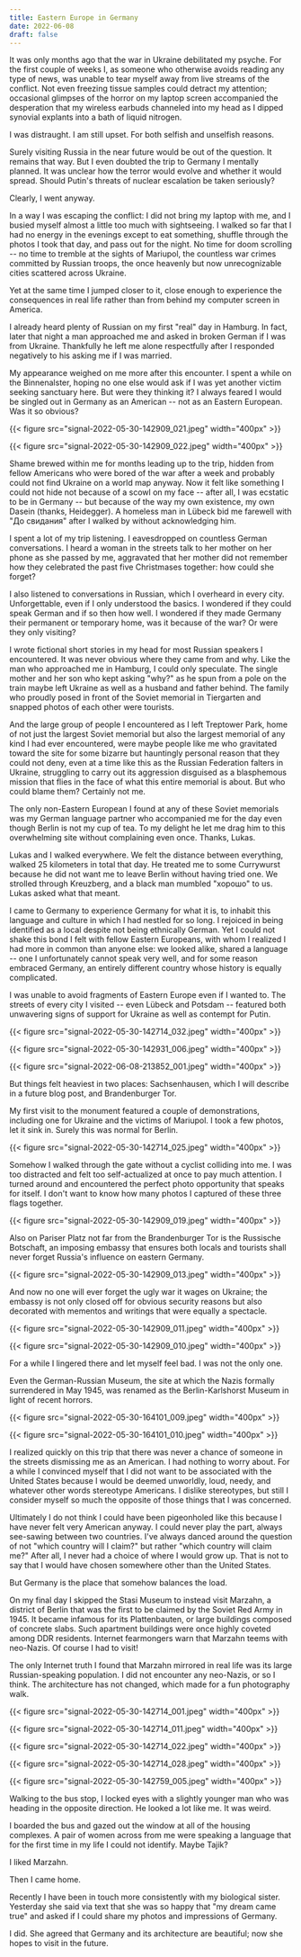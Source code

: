 ```yaml
---
title: Eastern Europe in Germany
date: 2022-06-08
draft: false
---
```

It was only months ago that the war in Ukraine debilitated my psyche. For the first couple of weeks I, as someone who otherwise avoids reading any type of news, was unable to tear myself away from live streams of the conflict. Not even freezing tissue samples could detract my attention; occasional glimpses of the horror on my laptop screen accompanied the desperation that my wireless earbuds channeled into my head as I dipped synovial explants into a bath of liquid nitrogen.

I was distraught. I am still upset. For both selfish and unselfish reasons.

Surely visiting Russia in the near future would be out of the question. It remains that way. But I even doubted the trip to Germany I mentally planned. It was unclear how the terror would evolve and whether it would spread. Should Putin's threats of nuclear escalation be taken seriously?

Clearly, I went anyway.

In a way I was escaping the conflict: I did not bring my laptop with me, and I busied myself almost a little too much with sightseeing. I walked so far that I had no energy in the evenings except to eat something, shuffle through the photos I took that day, and pass out for the night. No time for doom scrolling -- no time to tremble at the sights of Mariupol, the countless war crimes committed by Russian troops, the once heavenly but now unrecognizable cities scattered across Ukraine.

Yet at the same time I jumped closer to it, close enough to experience the consequences in real life rather than from behind my computer screen in America.

I already heard plenty of Russian on my first "real" day in Hamburg. In fact, later that night a man approached me and asked in broken German if I was from Ukraine. Thankfully he left me alone respectfully after I responded negatively to his asking me if I was married.

My appearance weighed on me more after this encounter. I spent a while on the Binnenalster, hoping no one else would ask if I was yet another victim seeking sanctuary here. But were they thinking it? I always feared I would be singled out in Germany as an American -- not as an Eastern European. Was it so obvious?

{{< figure src="signal-2022-05-30-142909_021.jpeg" width="400px" >}}

{{< figure src="signal-2022-05-30-142909_022.jpeg" width="400px" >}}

Shame brewed within me for months leading up to the trip, hidden from fellow Americans who were bored of the war after a week and probably could not find Ukraine on a world map anyway. Now it felt like something I could not hide not because of a scowl on my face -- after all, I was ecstatic to be in Germany -- but because of the way my own existence, my own Dasein (thanks, Heidegger). A homeless man in Lübeck bid me farewell with "До свидания" after I walked by without acknowledging him.

I spent a lot of my trip listening. I eavesdropped on countless German conversations. I heard a woman in the streets talk to her mother on her phone as she passed by me, aggravated that her mother did not remember how they celebrated the past five Christmases together: how could she forget? 

I also listened to conversations in Russian, which I overheard in every city. Unforgettable, even if I only understood the basics. I wondered if they could speak German and if so then how well. I wondered if they made Germany their permanent or temporary home, was it because of the war? Or were they only visiting? 

I wrote fictional short stories in my head for most Russian speakers I encountered. It was never obvious where they came from and why. Like the man who approached me in Hamburg, I could only speculate. The single mother and her son who kept asking "why?" as he spun from a pole on the train maybe left Ukraine as well as a husband and father behind. The family who proudly posed in front of the Soviet memorial in Tiergarten and snapped photos of each other were tourists.

And the large group of people I encountered as I left Treptower Park, home of not just the largest Soviet memorial but also the largest memorial of any kind I had ever encountered, were maybe people like me who gravitated toward the site for some bizarre but hauntingly personal reason that they could not deny, even at a time like this as the Russian Federation falters in Ukraine, struggling to carry out its aggression disguised as a blasphemous mission that flies in the face of what this entire memorial is about. But who could blame them? Certainly not me.

The only non-Eastern European I found at any of these Soviet memorials was my German language partner who accompanied me for the day even though Berlin is not my cup of tea. To my delight he let me drag him to this overwhelming site without complaining even once. Thanks, Lukas.

Lukas and I walked everywhere. We felt the distance between everything, walked 25 kilometers in total that day. He treated me to some Currywurst because he did not want me to leave Berlin without having tried one. We strolled through Kreuzberg, and a black man mumbled "хорошо" to us. Lukas asked what that meant.

I came to Germany to experience Germany for what it is, to inhabit this language and culture in which I had nestled for so long. I rejoiced in being identified as a local despite not being ethnically German. Yet I could not shake this bond I felt with fellow Eastern Europeans, with whom I realized I had more in common than anyone else: we looked alike, shared a language -- one I unfortunately cannot speak very well, and for some reason embraced Germany, an entirely different country whose history is equally complicated.

I was unable to avoid fragments of Eastern Europe even if I wanted to. The streets of every city I visited -- even Lübeck and Potsdam -- featured both unwavering signs of support for Ukraine as well as contempt for Putin.

{{< figure src="signal-2022-05-30-142714_032.jpeg" width="400px" >}}

{{< figure src="signal-2022-05-30-142931_006.jpeg" width="400px" >}}

{{< figure src="signal-2022-06-08-213852_001.jpeg" width="400px" >}}

But things felt heaviest in two places: Sachsenhausen, which I will describe in a future blog post, and Brandenburger Tor.

My first visit to the monument featured a couple of demonstrations, including one for Ukraine and the victims of Mariupol. I took a few photos, let it sink in. Surely this was normal for Berlin.

{{< figure src="signal-2022-05-30-142714_025.jpeg" width="400px" >}}

Somehow I walked through the gate without a cyclist colliding into me. I was too distracted and felt too self-actualized at once to pay much attention. I turned around and encountered the perfect photo opportunity that speaks for itself. I don't want to know how many photos I captured of these three flags together.

{{< figure src="signal-2022-05-30-142909_019.jpeg" width="400px" >}}

Also on Pariser Platz not far from the Brandenburger Tor is the Russische Botschaft, an imposing embassy that ensures both locals and tourists shall never forget Russia's influence on eastern Germany.

{{< figure src="signal-2022-05-30-142909_013.jpeg" width="400px" >}}

And now no one will ever forget the ugly war it wages on Ukraine; the embassy is not only closed off for obvious security reasons but also decorated with mementos and writings that were equally a spectacle.

{{< figure src="signal-2022-05-30-142909_011.jpeg" width="400px" >}}

{{< figure src="signal-2022-05-30-142909_010.jpeg" width="400px" >}}

For a while I lingered there and let myself feel bad. I was not the only one.

Even the German-Russian Museum, the site at which the Nazis formally surrendered in May 1945, was renamed as the Berlin-Karlshorst Museum in light of recent horrors.

{{< figure src="signal-2022-05-30-164101_009.jpeg" width="400px" >}}

{{< figure src="signal-2022-05-30-164101_010.jpeg" width="400px" >}}

I realized quickly on this trip that there was never a chance of someone in the streets dismissing me as an American. I had nothing to worry about. For a while I convinced myself that I did not want to be associated with the United States because I would be deemed unworldly, loud, needy, and whatever other words stereotype Americans. I dislike stereotypes, but still I consider myself so much the opposite of those things that I was concerned. 

Ultimately I do not think I could have been pigeonholed like this because I have never felt very American anyway. I could never play the part, always see-sawing between two countries. I've always danced around the question of not "which country will I claim?" but rather "which country will claim me?" After all, I never had a choice of where I would grow up. That is not to say that I would have chosen somewhere other than the United States.

But Germany is the place that somehow balances the load.

On my final day I skipped the Stasi Museum to instead visit Marzahn, a district of Berlin that was the first to be claimed by the Soviet Red Army in 1945. It became infamous for its Plattenbauten, or large buildings composed of concrete slabs. Such apartment buildings were once highly coveted among DDR residents. Internet fearmongers warn that Marzahn teems with neo-Nazis. Of course I had to visit!

The only Internet truth I found that Marzahn mirrored in real life was its large Russian-speaking population. I did not encounter any neo-Nazis, or so I think. The architecture has not changed, which made for a fun photography walk.

{{< figure src="signal-2022-05-30-142714_001.jpeg" width="400px" >}}

{{< figure src="signal-2022-05-30-142714_011.jpeg" width="400px" >}}

{{< figure src="signal-2022-05-30-142714_022.jpeg" width="400px" >}}

{{< figure src="signal-2022-05-30-142714_028.jpeg" width="400px" >}}

{{< figure src="signal-2022-05-30-142759_005.jpeg" width="400px" >}}

Walking to the bus stop, I locked eyes with a slightly younger man who was heading in the opposite direction. He looked a lot like me. It was weird.

I boarded the bus and gazed out the window at all of the housing complexes. A pair of women across from me were speaking a language that for the first time in my life I could not identify. Maybe Tajik?

I liked Marzahn.

Then I came home.

Recently I have been in touch more consistently with my biological sister. Yesterday she said via text that she was so happy that "my dream came true" and asked if I could share my photos and impressions of Germany. 

I did. She agreed that Germany and its architecture are beautiful; now she hopes to visit in the future.
